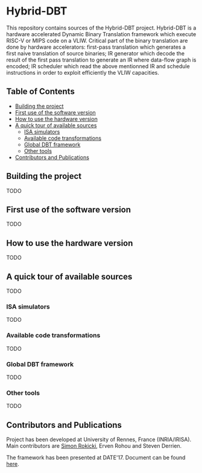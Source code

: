 Hybrid-DBT
=====================

This repository contains sources of the Hybrid-DBT project. Hybrid-DBT is a hardware accelerated Dynamic Binary Translation framework which execute RISC-V or MIPS code on a VLIW. Critical part of the binary translation are done by hardware accelerators: first-pass translation which generates a first naive translation of source binaries; IR generator which decode the result of the first pass translation to generate an IR where data-flow graph is encoded; IR scheduler which read the above mentionned IR and schedule instructions in order to exploit efficiently the VLIW capacities.

## Table of Contents
+ [Building the project](#build)
+ [First use of the software version](#software)
+ [How to use the hardware version](#hardware)
+ [A quick tour of available sources](#sources)
	+ [ISA simulators](#sources_sim)
	+ [Available code transformations](#sources_transf)
	+ [Global DBT framework](#sources_dbt)
	+ [Other tools](#sources_tools)
+ [Contributors and Publications](#contributors)

## <a name="build"></a> Building the project

TODO

## <a name="sofware"></a> First use of the software version

TODO

## <a name="hardware"></a> How to use the hardware version

TODO

## <a name="sources"></a> A quick tour of available sources

TODO

### <a name="sources_sim"></a> ISA simulators

TODO

### <a name="sources_transf"></a> Available code transformations

TODO

### <a name="sources_dbt"></a> Global DBT framework

TODO

### <a name="sources_tools"></a> Other tools

TODO

## <a name="contributors"></a> Contributors and Publications

Project has been developed at University of Rennes, France (INRIA/IRISA). 
Main contributors are <a href="http://people.irisa.fr/Simon.Rokicki/index.html">Simon Rokicki</a>, Erven Rohou and Steven Derrien.

The framework has been presented at DATE'17. Document can be found <a href="https://hal.archives-ouvertes.fr/hal-01423639v1">here</a>. 